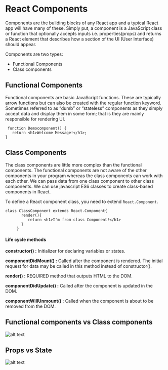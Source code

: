 # React Components

   Components are the building blocks of any React app and a typical React app will have many of these. Simply put, a component is a JavaScript class or function that optionally accepts inputs i.e. properties(props) and returns a React element that describes how a section of the UI (User Interface) should appear.

Components are two types:

  - Functional Components
  - Class components
  
## Functional Components

  Functional components are basic JavaScript functions. These are typically arrow functions but can also be created with the regular function keyword. Sometimes referred to as “dumb” or “stateless” components as they simply accept data and display them in some form; that is they are mainly responsible for rendering UI.

     function Democomponent() {
       return <h1>Welcome Message!</h1>;
    }

## Class Components
 The class components are little more complex than the functional components. The functional components are not aware of the other components in your program whereas the class components can work with each other. We can pass data from one class component to other class components. We can use javascript ES6 classes to create class-based components in React.
 
 To define a React component class, you need to extend `React.Component`.

    class ClassComponent extends React.Component{
           render(){
              return <h1>I'm from class Component!</h1>
           }
         }


#### Life cycle methods

****constructor() :****  Initializer for declaring variables or states.

****componentDidMount() :**** Called after the component is rendered. The initial request for data may be called in this method instead of constructor().

****render() :**** REQUIRED method that outputs HTML to the DOM.

****componentDidUpdate() :****  Called after the component is updated in the DOM.

****componentWillUnmount() :****  Called when the component is about to be removed from the DOM.

## Functional components vs Class components

![alt text](https://github.com/venubothsa/reactpractice/blob/main/react-components-ex/image.png?raw=true)

## Props vs State
![alt text](https://github.com/venubothsa/reactpractice/blob/main/react-components-ex/statevsprops.PNG?raw=true)
